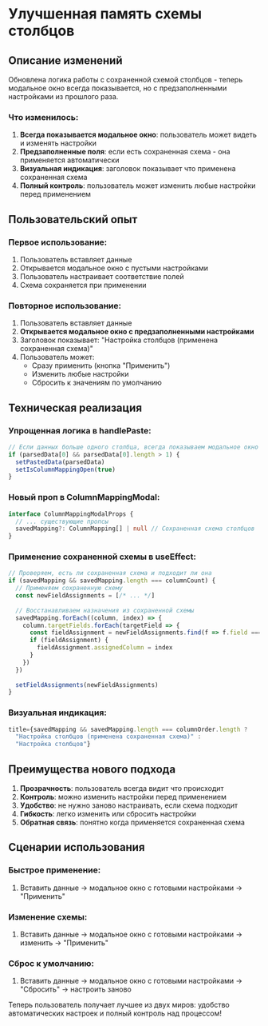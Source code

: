 # Улучшенная память схемы столбцов

## Описание изменений

Обновлена логика работы с сохраненной схемой столбцов - теперь модальное окно всегда показывается, но с предзаполненными настройками из прошлого раза.

### Что изменилось:

1. **Всегда показывается модальное окно**: пользователь может видеть и изменять настройки
2. **Предзаполненные поля**: если есть сохраненная схема - она применяется автоматически
3. **Визуальная индикация**: заголовок показывает что применена сохраненная схема
4. **Полный контроль**: пользователь может изменить любые настройки перед применением

## Пользовательский опыт

### Первое использование:
1. Пользователь вставляет данные
2. Открывается модальное окно с пустыми настройками
3. Пользователь настраивает соответствие полей
4. Схема сохраняется при применении

### Повторное использование:
1. Пользователь вставляет данные
2. **Открывается модальное окно с предзаполненными настройками**
3. Заголовок показывает: "Настройка столбцов (применена сохраненная схема)"
4. Пользователь может:
   - Сразу применить (кнопка "Применить")
   - Изменить любые настройки
   - Сбросить к значениям по умолчанию

## Техническая реализация

### Упрощенная логика в handlePaste:
```typescript
// Если данных больше одного столбца, всегда показываем модальное окно
if (parsedData[0] && parsedData[0].length > 1) {
  setPastedData(parsedData)
  setIsColumnMappingOpen(true)
}
```

### Новый проп в ColumnMappingModal:
```typescript
interface ColumnMappingModalProps {
  // ... существующие пропсы
  savedMapping?: ColumnMapping[] | null // Сохраненная схема столбцов
}
```

### Применение сохраненной схемы в useEffect:
```typescript
// Проверяем, есть ли сохраненная схема и подходит ли она
if (savedMapping && savedMapping.length === columnCount) {
  // Применяем сохраненную схему
  const newFieldAssignments = [/* ... */]
  
  // Восстанавливаем назначения из сохраненной схемы
  savedMapping.forEach((column, index) => {
    column.targetFields.forEach(targetField => {
      const fieldAssignment = newFieldAssignments.find(f => f.field === targetField)
      if (fieldAssignment) {
        fieldAssignment.assignedColumn = index
      }
    })
  })
  
  setFieldAssignments(newFieldAssignments)
}
```

### Визуальная индикация:
```typescript
title={savedMapping && savedMapping.length === columnOrder.length ? 
  "Настройка столбцов (применена сохраненная схема)" : 
  "Настройка столбцов"}
```

## Преимущества нового подхода

1. **Прозрачность**: пользователь всегда видит что происходит
2. **Контроль**: можно изменить настройки перед применением
3. **Удобство**: не нужно заново настраивать, если схема подходит
4. **Гибкость**: легко изменить или сбросить настройки
5. **Обратная связь**: понятно когда применяется сохраненная схема

## Сценарии использования

### Быстрое применение:
1. Вставить данные → модальное окно с готовыми настройками → "Применить"

### Изменение схемы:
1. Вставить данные → модальное окно с готовыми настройками → изменить → "Применить"

### Сброс к умолчанию:
1. Вставить данные → модальное окно с готовыми настройками → "Сбросить" → настроить заново

Теперь пользователь получает лучшее из двух миров: удобство автоматических настроек и полный контроль над процессом!